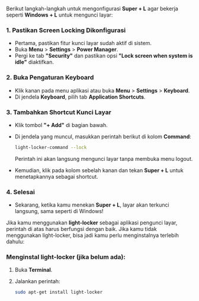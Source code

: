 Berikut langkah-langkah untuk mengonfigurasi **Super + L** agar bekerja seperti **Windows + L** untuk mengunci layar:

### 1. **Pastikan Screen Locking Dikonfigurasi**

* Pertama, pastikan fitur kunci layar sudah aktif di sistem.
* Buka **Menu** > **Settings** > **Power Manager**.
* Pergi ke tab **"Security"** dan pastikan opsi **"Lock screen when system is idle"** diaktifkan.

### 2. **Buka Pengaturan Keyboard**

* Klik kanan pada menu aplikasi atau buka **Menu** > **Settings** > **Keyboard**.
* Di jendela **Keyboard**, pilih tab **Application Shortcuts**.

### 3. **Tambahkan Shortcut Kunci Layar**

* Klik tombol **"+ Add"** di bagian bawah.

* Di jendela yang muncul, masukkan perintah berikut di kolom **Command**:

  ```bash
  light-locker-command --lock
  ```

  Perintah ini akan langsung mengunci layar tanpa membuka menu logout.

* Kemudian, klik pada kolom sebelah kanan dan tekan **Super + L** untuk menetapkannya sebagai shortcut.

### 4. **Selesai**

* Sekarang, ketika kamu menekan **Super + L**, layar akan terkunci langsung, sama seperti di Windows!

Jika kamu menggunakan **light-locker** sebagai aplikasi pengunci layar, perintah di atas harus berfungsi dengan baik. Jika kamu tidak menggunakan light-locker, bisa jadi kamu perlu menginstalnya terlebih dahulu:

### Menginstal light-locker (jika belum ada):

1. Buka **Terminal**.
2. Jalankan perintah:

   ```bash
   sudo apt-get install light-locker
   ```

